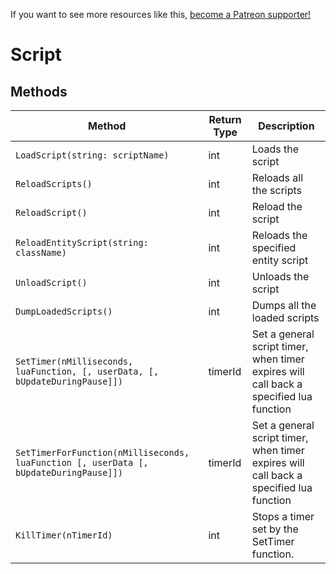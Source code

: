 <!-- TITLE: Script -->

If you want to see more resources like this, [become a Patreon supporter!](https://www.patreon.com/fireundubh) 

# Script
## Methods

Method | Return Type | Description
--- | --- | ---
`LoadScript(string: scriptName)` | int | Loads the script
`ReloadScripts()` | int | Reloads all the scripts
`ReloadScript()` | int | Reload the script
`ReloadEntityScript(string: className)` | int | Reloads the specified entity script
`UnloadScript()` | int | Unloads the script
`DumpLoadedScripts()` | int | Dumps all the loaded scripts
`SetTimer(nMilliseconds, luaFunction, [, userData, [, bUpdateDuringPause]])` | timerId | Set a general script timer, when timer expires will call back a specified lua function
`SetTimerForFunction(nMilliseconds, luaFunction [, userData [, bUpdateDuringPause]])` | timerId | Set a general script timer, when timer expires will call back a specified lua function
`KillTimer(nTimerId)` | int | Stops a timer set by the SetTimer function.